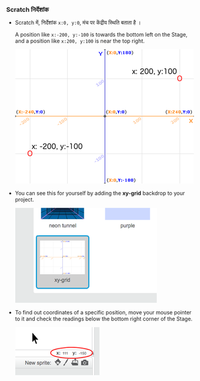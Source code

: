 ### Scratch निर्देशांक

+ Scratch में, निर्देशांक `x:0, y:0`, मंच पर केंद्रीय स्थिति बताता है ।
    
    A position like `x:-200, y:-100` is towards the bottom left on the Stage, and a position like `x:200, y:100` is near the top right.
    
    ![Stage coordinates](images/coordinates-stage.png)

+ You can see this for yourself by adding the **xy-grid** backdrop to your project.
    
    ![Stage coordinates](images/coordinates-backdrop.png)

+ To find out coordinates of a specific position, move your mouse pointer to it and check the readings below the bottom right corner of the Stage.
    
    ![Coordinate readings](images/coordinates-xy-example.png)